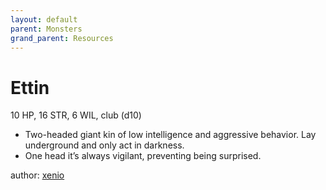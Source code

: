 ```yaml
---
layout: default
parent: Monsters
grand_parent: Resources
---
```

# Ettin
10 HP, 16 STR, 6 WIL, club (d10)  
- Two-headed giant kin of low intelligence and aggressive behavior.   Lay underground and only act in darkness.  
- One head it’s always vigilant, preventing being surprised.  

author: [xenio](https://xenioinabottle.blogspot.com)

